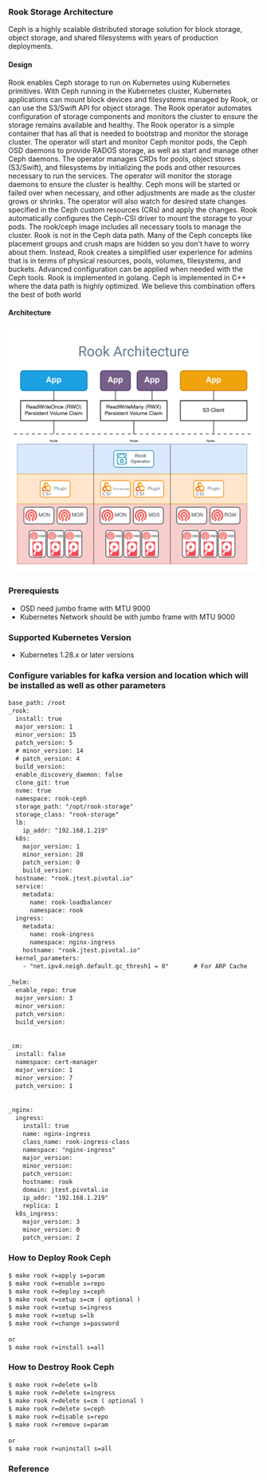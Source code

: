 ### Rook Storage Architecture
Ceph is a highly scalable distributed storage solution for block storage, object storage, and shared filesystems with years of production deployments.

#### Design
Rook enables Ceph storage to run on Kubernetes using Kubernetes primitives. With Ceph running in the Kubernetes cluster, Kubernetes applications can mount block devices and filesystems managed by Rook, or can use the S3/Swift API for object storage. The Rook operator automates configuration of storage components and monitors the cluster to ensure the storage remains available and healthy.
The Rook operator is a simple container that has all that is needed to bootstrap and monitor the storage cluster. The operator will start and monitor Ceph monitor pods, the Ceph OSD daemons to provide RADOS storage, as well as start and manage other Ceph daemons. The operator manages CRDs for pools, object stores (S3/Swift), and filesystems by initializing the pods and other resources necessary to run the services.
The operator will monitor the storage daemons to ensure the cluster is healthy. Ceph mons will be started or failed over when necessary, and other adjustments are made as the cluster grows or shrinks. The operator will also watch for desired state changes specified in the Ceph custom resources (CRs) and apply the changes.
Rook automatically configures the Ceph-CSI driver to mount the storage to your pods. The rook/ceph image includes all necessary tools to manage the cluster. Rook is not in the Ceph data path. Many of the Ceph concepts like placement groups and crush maps are hidden so you don't have to worry about them. Instead, Rook creates a simplified user experience for admins that is in terms of physical resources, pools, volumes, filesystems, and buckets. Advanced configuration can be applied when needed with the Ceph tools.
Rook is implemented in golang. Ceph is implemented in C++ where the data path is highly optimized. We believe this combination offers the best of both world

#### Architecture
![alt text](https://github.com/rokmc756/kubefarmer/blob/main/roles/rook/files/Rook-High-Level-Architecture.png)


### Prerequiests
* OSD need jumbo frame with MTU 9000
* Kubernetes Network should be with jumbo frame with MTU 9000


### Supported Kubernetes Version
* Kubernetes 1.28.x or later versions


### Configure variables for kafka version and location which will be installed as well as other parameters
```
base_path: /root
_rook:
  install: true
  major_version: 1
  minor_version: 15
  patch_version: 5
  # minor_version: 14
  # patch_version: 4
  build_version:
  enable_discovery_daemon: false
  clone_git: true
  nvme: true
  namespace: rook-ceph
  storage_path: "/opt/rook-storage"
  storage_class: "rook-storage"
  lb:
    ip_addr: "192.168.1.219"
  k8s:
    major_version: 1
    minor_version: 28
    patch_version: 0
    build_version:
  hostname: "rook.jtest.pivotal.io"
  service:
    metadata:
      name: rook-loadbalancer
      namespace: rook
  ingress:
    metadata:
      name: rook-ingress
      namespace: nginx-ingress
    hostname: "rook.jtest.pivotal.io"
  kernel_parameters:
    - "net.ipv4.neigh.default.gc_thresh1 = 0"       # For ARP Cache

_helm:
  enable_repo: true
  major_version: 3
  minor_version:
  patch_version:
  build_version:


_cm:
  install: false
  namespace: cert-manager
  major_version: 1
  minor_version: 7
  patch_version: 1


_nginx:
  ingress:
    install: true
    name: nginx-ingress
    class_name: rook-ingress-class
    namespace: "nginx-ingress"
    major_version:
    minor_version:
    patch_version:
    hostname: rook
    domain: jtest.pivotal.io
    ip_addr: "192.168.1.219"
    replica: 1
  k8s_ingress:
    major_version: 3
    minor_version: 0
    patch_version: 2

```

### How to Deploy Rook Ceph
```
$ make rook r=apply s=param
$ make rook r=enable s=repo
$ make rook r=deploy s=ceph
$ make rook r=setup s=cm ( optional )
$ make rook r=setup s=ingress
$ make rook r=setup s=lb
$ make rook r=change s=password

or
$ make rook r=install s=all
```

### How to Destroy Rook Ceph
```
$ make rook r=delete s=lb
$ make rook r=delete s=ingress
$ make rook r=delete s=cm ( optional )
$ make rook r=delete s=ceph
$ make rook r=disable s=repo
$ make rook r=remove s=param

or
$ make rook r=uninstall s=all
```

### Reference

